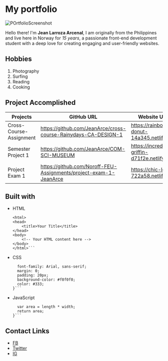 # My portfolio 

![POrtfolioScreenshot](https://drive.google.com/file/d/15qSXWaZOf6ORU7Sr93jjm4phr7VeLyWc/view?usp=drive_link)

Hello there! I'm **Jean Larroza Arcenal**, I am originally from the Philippines and live here in Norway for *15 years*, a passionate front-end development student with a deep love for creating engaging and user-friendly websites.
## Hobbies

1. Photography
2. Surfing
3. Reading
4. Cooking

## Project Accomplished

| Projects                |             GitHub URL                                            |       Website URL                               |
| --------                | --------                                                          | --------                                        |
| Cross-Course- Assignment|  https://github.com/JeanArce/cross-course-Rainydays-CA-DESIGN-1   | https://rainbow-donut-14a345.netlify.app        |
| Semester Project 1      | https://github.com/JeanArce/COM-SCI-MUSEUM                        | https://incredible-griffin-d71f2e.netlify.app   |
| Project Exam 1          | https://github.com/Noroff-FEU-Assignments/project-exam-1-JeanArce | https://chic-lolly-722a58.netlify.app           |

## Built with 
- HTML
    ```<!DOCTYPE html>
    <html>
    <head>
        <title>Your Title</title>
    </head>
    <body>
        <!-- Your HTML content here -->
    </body>
    </html>```

- CSS
    ```body {
      font-family: Arial, sans-serif;
      margin: 0;
      padding: 20px;
      background-color: #f0f0f0;
      color: #333;
    }```
- JavaScript
    ```function calculateRectangleArea(length, width) {
      var area = length * width;
      return area;
    }```
    
## Contact Links

- [FB](https://www.facebook.com/jn.arcenal)
- [Twitter](https://twitter.com/jn.arcenal)
- [IG](https://www.instagram.com/jin_rcnal/?igshid=MjEwN2IyYWYwYw%3D%3D&fbclid=IwAR1BThQ0xcJTk5fWGK_IfNrCJTDGwUyxK2d-4pvPqxYltNqwDjmw_hq6OpA)




